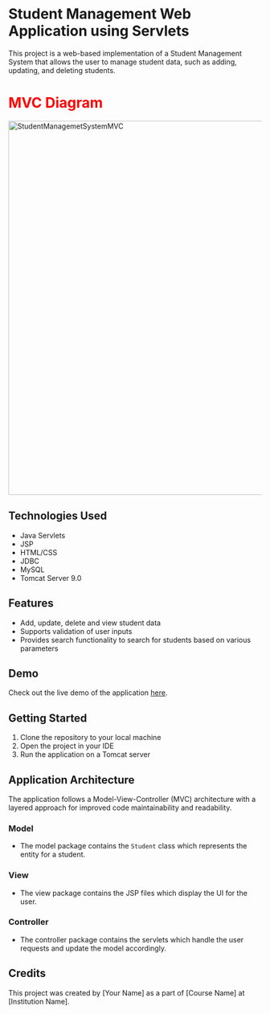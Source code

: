# Student Management Web Application using Servlets

This project is a web-based implementation of a Student Management System that allows the user to manage student data, such as adding, updating, and deleting students.

<h1 style='color:red'> MVC Diagram </h1> 
</p><img width="745" alt="StudentManagemetSystemMVC" src="https://user-images.githubusercontent.com/108913933/212731223-8c264a21-9d98-4d20-bedf-f69b7d812bd7.png">

## Technologies Used
- Java Servlets
- JSP
- HTML/CSS
- JDBC
- MySQL
- Tomcat Server 9.0

## Features
- Add, update, delete and view student data
- Supports validation of user inputs
- Provides search functionality to search for students based on various parameters

## Demo
Check out the live demo of the application [here](https://drive.google.com/file/d/1TkOQOZIPwC-fXBv5Ov_kYyiLfkFi-98w/view?usp=sharing).

## Getting Started
1. Clone the repository to your local machine
2. Open the project in your IDE
3. Run the application on a Tomcat server

## Application Architecture
The application follows a Model-View-Controller (MVC) architecture with a layered approach for improved code maintainability and readability.

### Model
- The model package contains the `Student` class which represents the entity for a student.

### View
- The view package contains the JSP files which display the UI for the user.

### Controller
- The controller package contains the servlets which handle the user requests and update the model accordingly.

## Credits
This project was created by [Your Name] as a part of [Course Name] at [Institution Name].
